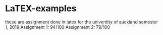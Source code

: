 # LaTEX-examples

these are assignment done in latex for the univerdity of auckland semester 1, 2019
Assignment 1: 94/100
Assignment 2: 79/100
